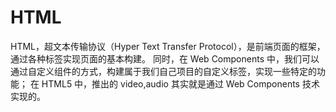 # HTML

HTML，超文本传输协议（Hyper Text Transfer Protocol），是前端页面的框架，通过各种标签实现页面的基本构建。
同时，在 Web Components 中，我们可以通过自定义组件的方式，构建属于我们自己项目的自定义标签，实现一些特定的功能；
在 HTML5 中，推出的 video,audio 其实就是通过 Web Components 技术实现的。
